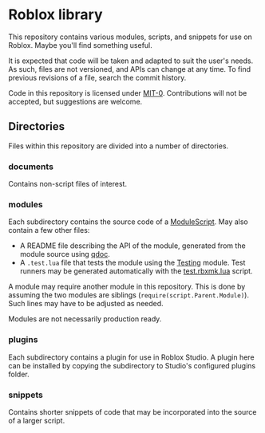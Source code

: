 # Roblox library
This repository contains various modules, scripts, and snippets for use on
Roblox. Maybe you'll find something useful.

It is expected that code will be taken and adapted to suit the user's needs. As
such, files are not versioned, and APIs can change at any time. To find previous
revisions of a file, search the commit history.

Code in this repository is licensed under [MIT-0](LICENSE). Contributions will
not be accepted, but suggestions are welcome.

## Directories
Files within this repository are divided into a number of directories.

### documents
Contains non-script files of interest.

### modules
Each subdirectory contains the source code of a [ModuleScript][ModuleScript].
May also contain a few other files:
- A README file describing the API of the module, generated from the module
  source using [qdoc][qdoc].
- A `.test.lua` file that tests the module using the [Testing][Testing] module.
  Test runners may be generated automatically with the
  [test.rbxmk.lua](modules/test.rbxmk.lua) script.

A module may require another module in this repository. This is done by assuming
the two modules are siblings (`require(script.Parent.Module)`). Such lines may
have to be adjusted as needed.

Modules are not necessarily production ready.

### plugins
Each subdirectory contains a plugin for use in Roblox Studio. A plugin here can
be installed by copying the subdirectory to Studio's configured plugins folder.

### snippets
Contains shorter snippets of code that may be incorporated into the source of a
larger script.

[qdoc]: https://github.com/Anaminus/qdoc
[rbxmk]: https://github.com/Anaminus/rbxmk
[ModuleScript]: https://developer.roblox.com/en-us/api-reference/class/ModuleScript
[Testing]: modules/Testing
